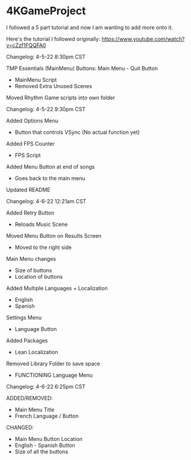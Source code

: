 # 4KGameProject

I followed a 5 part tutorial and now I am wanting to add more onto it.

Here's the tutorial I followed originally:
https://www.youtube.com/watch?v=cZzf1FQQFA0

Changelog: 4-5-22 8:30pm CST

TMP Essentials (MainMenu)
Buttons: Main Menu - Quit Button

- MainMenu Script
- Removed Extra Unused Scenes

Moved Rhythm Game scripts into own folder


Changelog: 4-5-22 9:30pm CST

Added Options Menu
- Button that controls VSync (No actual function yet)

Added FPS Counter
- FPS Script

Added Menu Button at end of songs
- Goes back to the main menu

Updated README


Changelog: 4-6-22 12:21am CST

Added Retry Button
- Reloads Music Scene

Moved Menu Button on Results Screen
- Moved to the right side

Main Menu changes
- Size of buttons
- Location of buttons

Added Multiple Languages + Localization
- English
- Spanish

Settings Menu
- Language Button

Added Packages
- Lean Localization

Removed Library Folder to save space

+ FUNCTIONING Language Menu


Changelog: 4-6-22 6:25pm CST

ADDED/REMOVED:
+ Main Menu Title
+ French Language / Button

CHANGED:
+ Main Menu Button Location
+ English - Spanish Button
+ Size of all the buttons